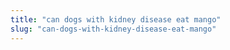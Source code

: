 ```yaml
---
title: "can dogs with kidney disease eat mango"
slug: "can-dogs-with-kidney-disease-eat-mango"
---
```


